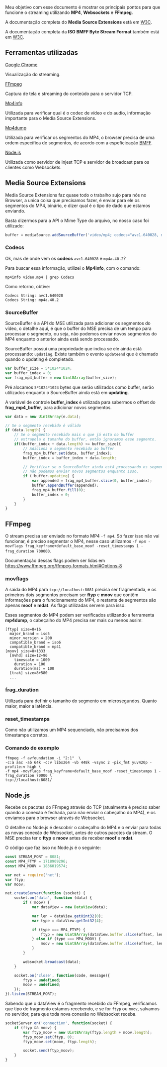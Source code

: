 Meu objetivo com esse documento é mostrar os principais pontos para que funcione o streaming utilizando **MP4**, **Websockets** e **FFmpeg**.

A documentação completa do **Media Source Extensions** está em [W3C](https://www.w3.org/TR/media-source/).

A documentação completa da **ISO BMFF Byte Stream Format** também está em [W3C](https://w3c.github.io/media-source/isobmff-byte-stream-format.html).

## Ferramentas utilizadas

[Google Chrome](https://www.google.com/chrome/)

Visualização do streaming.

[FFmpeg](https://ffmpeg.org/)

Captura de tela e streaming do conteúdo para o servidor TCP.

[Mp4info](https://www.bento4.com/)

Utilizada para verificar qual é o codec de vídeo e do audio, informação importante para o Media Source Extensions.

[Mp4dump](https://www.bento4.com/)

Utilizada para verificar os segmentos do MP4, o browser precisa de uma ordem específica de segmentos, de acordo com a espeficicação [BMFF](https://w3c.github.io/media-source/isobmff-byte-stream-format.html).

[Node.js](https://nodejs.org)

Utilizada como servidor de injest TCP e servidor de broadcast para os clientes como Websockets.


## Media Source Extensions

Media Source Extensions faz quase todo o trabalho sujo para nós no Browser, a unica coisa que precisamos fazer,
é enviar para ele os segmentos do MP4, binário, e dizer qual é o tipo de dado que estamos enviando.

Basta dizermos para a API o Mime Type do arquivo, no nosso caso foi utilizado:

```javascript
buffer = mediaSource.addSourceBuffer('video/mp4; codecs="avc1.640028, mp4a.40.2"');
```

### Codecs

Ok, mas de onde vem os **codecs** `avc1.640028` e `mp4a.40.2`?

Para buscar essa informação, utilizei o **Mp4info**, com o comando:

`mp4info video.mp4 | grep Codecs`

Como retorno, obtive:

```
Codecs String: avc1.640028
Codecs String: mp4a.40.2
```

### SourceBuffer

SourceBuffer é a API do MSE utilizada para adicionar os segmentos do vídeo, o detalhe aqui,
é que o buffer do MSE precisa de um tempo para processar o segmento, ou seja, não podemos
enviar novos segmentos do MP4 enquanto o anterior ainda está sendo processado.

SourceBuffer possui uma propriedade que indica se ele ainda está processando: `updating`.
Existe também o evento `updateend` que é chamado quando o updating é completado.

```javascript
var buffer_size = 5*1024*1024;
var buffer_index = 0;
var frag_mp4_buffer = new Uint8Array(buffer_size);
```

Pré alocamos ``5*1024*1024`` bytes que serão utilizados como buffer, serão utilizados enquanto o SourceBuffer ainda está em **updating**.

A variável de controle **buffer_index** é utilizada para sabermos o offset do **frag_mp4_buffer**, para adicionar novos segmentos.

```javascript
var data = new Uint8Array(e.data);

// Se o segmento recebido é válido
if (data.length) {
    // Se o segmento recebido mais o que já esta no buffer
    // extrapola o tamanho do buffer, então ignoramos esse segmento.
    if((buffer_index + data.length) <= buffer_size){
        // Adiciona o segmento recebido ao buffer
        frag_mp4_buffer.set(data, buffer_index);
        buffer_index = buffer_index + data.length;

        // Verificar se o SourceBuffer ainda está processando os segmentos anteriores,
        // não podemos enviar novos segmentos enquanto isso.
        if (!buffer.updating) {
            var appended = frag_mp4_buffer.slice(0, buffer_index);
            buffer.appendBuffer(appended);
            frag_mp4_buffer.fill(0);
            buffer_index = 0;
        }
    }
}
```

## FFmpeg

O stream precisa ser enviado no formato MP4 ``-f mp4``. Só fazer isso não vai funcionar, é preciso segmentar o MP4,
nesse caso utilizamos ``-f mp4 -movflags frag_keyframe+default_base_moof -reset_timestamps 1 -frag_duration 700000``.

Documentação dessas flags podem ser lidas em https://www.ffmpeg.org/ffmpeg-formats.html#Options-8

### movflags

A saída do MP4 para ``tcp://localhost:8081`` precisa ser fragmentada, e os primeiros dois segmentos precisam ser **ftyp** e **moov**
que contêm informações para o funcionamento do MP4, o restante de segmentos são apenas **moof** e **mdat**. As flags utilizadas servem para isso.

Esses segmentos do MP4 podem ser verificados utilizando a ferramenta **mp4dump**, o cabeçalho do MP4 precisa ser mais ou menos assim:

```
[ftyp] size=8+16
  major_brand = iso5
  minor_version = 200
  compatible_brand = iso6
  compatible_brand = mp41
[moov] size=8+1333
  [mvhd] size=12+96
    timescale = 1000
    duration = 100
    duration(ms) = 100
  [trak] size=8+580
  ...
```


### frag_duration

Utilizada para definir o tamanho do segmento em microsegundos. Quanto maior, maior a latência.

### reset_timestamps

Como não utilizamos um MP4 sequenciado, não precisamos dos timestamps corretos.

### Comando de exemplo

```
ffmpeg -f avfoundation -i "2:1"  \
-c:a aac -ab 64k -c:v libx264 -vb 448k -vsync 2 -pix_fmt yuv420p -profile:v high \
-f mp4 -movflags frag_keyframe+default_base_moof -reset_timestamps 1 -frag_duration 70000 \
tcp://localhost:8081/
```

## Node.js

Recebe os pacotes do FFmpeg através do TCP (atualmente é preciso saber quando a conexão é fechada, para não enviar o cabeçalho do MP4),
e os enviamos para o browser através de Websocket.

O detalhe no Node.js é descobrir o cabeçalho do MP4 e o enviar para todas as novas conexão de Websocket, antes de outros pacotes da stream.
O MSE precisa ter o **ftyp** e **moov** antes de receber **moof** e **mdat**.

O código que faz isso no Node.js é o seguinte:

```javascript
const STREAM_PORT = 8081;
const MP4_FTYP = 1718909296;
const MP4_MOOV = 1836019574;

var net = require('net');
var ftyp;
var moov;

net.createServer(function (socket) {
	socket.on('data', function (data) {
		if (!moov) {
			var dataView = new DataView(data);

			var len = dataView.getUint32(0);
			var type = dataView.getInt32(4);

			if (type === MP4_FTYP) {
			    ftyp = new Uint8Array(dataView.buffer.slice(offset, len));
			} else if (type === MP4_MOOV) {
			    moov = new Uint8Array(dataView.buffer.slice(offset, len));
			}
		}

		websocket.broadcast(data);
	}

	socket.on('close', function(code, message){
	    ftyp = undefined;
	    moov = undefined;
	});
}).listen(STREAM_PORT);
```

Sabendo que o dataView é o fragmento recebido do FFmpeg, verificamos que tipo de fragmento estamos recebendo,
e se for ``ftyp`` ou ``moov``, salvamos no servidor, para que toda nova conexão no Websocket receba.

```javascript
socketServer.on('connection', function(socket) {
    if (ftyp && moov) {
        var ftyp_moov = new Uint8Array(ftyp.length + moov.length);
        ftyp_moov.set(ftyp, 0);
        ftyp_moov.set(moov, ftyp.length);

        socket.send(ftyp_moov);
    }
}
```


